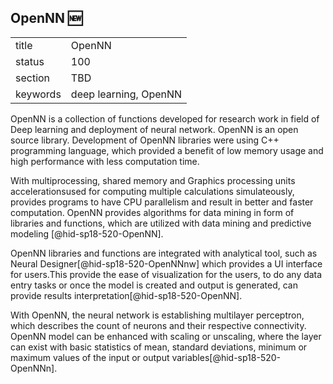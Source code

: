 ﻿## OpenNN :new:


|          |        |
| -------- | ------ |
| title    | OpenNN |
| status   | 100     |
| section  | TBD    |
| keywords | deep learning, OpenNN    |

OpenNN is a collection of functions developed for research work in field of 
Deep learning and deployment of neural network. OpenNN is an open 
source library. Development of OpenNN libraries were using C++ programming 
language, which provided a benefit of low memory usage and high performance 
with less computation time. 

With multiprocessing, shared memory and Graphics processing units 
accelerationsused for computing multiple calculations simulateously, provides 
programs to have CPU parallelism and result in better and faster computation. 
OpenNN provides algorithms for data mining in form of libraries and functions, 
which are utilized with data mining and predictive modeling
[@hid-sp18-520-OpenNN]. 

OpenNN libraries and functions are integrated with analytical tool, such as  
Neural Designer[@hid-sp18-520-OpenNNnw] which provides a UI interface for 
users.This provide the ease of visualization for the users, to do any data 
entry tasks or once the model is created and output is generated, can provide 
results interpretation[@hid-sp18-520-OpenNN].

With OpenNN, the neural network is establishing multilayer perceptron, which 
describes the count of neurons and their respective connectivity. OpenNN 
model can be enhanced with scaling or unscaling, where the layer can exist 
with basic statistics of mean, standard deviations, minimum or maximum 
values of the input or output variables[@hid-sp18-520-OpenNNn].
